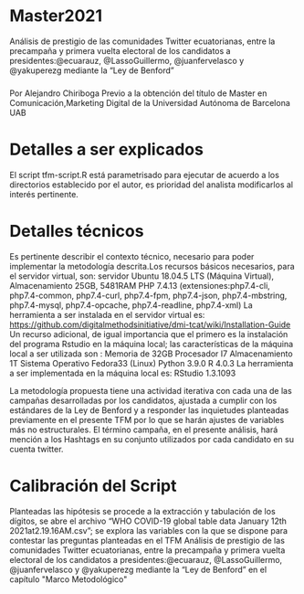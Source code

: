 # Master2021
Análisis de prestigio de las comunidades Twitter ecuatorianas, entre la precampaña y primera vuelta electoral de los candidatos a presidentes:@ecuarauz, @LassoGuillermo, @juanfervelasco y @yakuperezg mediante la “Ley de Benford” 
###
Por Alejandro Chiriboga
Previo a la obtención del título de Master en Comunicación,Marketing Digital de la Universidad Autónoma de Barcelona UAB

# Detalles a ser explicados 
El script tfm-script.R está parametrisado para ejecutar de acuerdo a los directorios establecido por el autor, es prioridad del analista modificarlos  al interés pertinente.
# Detalles técnicos

Es pertinente describir el contexto técnico, necesario para poder implementar la metodología descrita.Los recursos básicos necesarios, para el servidor virtual, son: 
servidor Ubuntu 18.04.5 LTS (Máquina Virtual), 
Almacenamiento 25GB, 
5481RAM
PHP 7.4.13 (extensiones:php7.4-cli, php7.4-common, php7.4-curl, php7.4-fpm, php7.4-json, php7.4-mbstring, php7.4-mysql, php7.4-opcache, php7.4-readline, php7.4-xml)
La herramienta a ser instalada en el servidor virtual es: 
https://github.com/digitalmethodsinitiative/dmi-tcat/wiki/Installation-Guide
Un recurso adicional, de igual importancia que el primero es la instalación del programa Rstudio en la máquina local; las características de la máquina local a ser utilizada son : 
Memoria de 32GB
Procesador I7
Almacenamiento 1T
Sistema Operativo Fedora33 (Linux) 
Python 3.9.0
R  4.0.3
La herramienta a ser implementada en la máquina local es: 
RStudio 1.3.1093

La metodología propuesta tiene una actividad iterativa con cada una de las campañas desarrolladas por los candidatos, ajustada a cumplir con los estándares de la Ley de Benford y a responder las inquietudes planteadas previamente en el presente TFM por lo que se harán ajustes de variables más no estructurales. El término campaña, en el presente análisis, hará mención a los Hashtags en su conjunto utilizados por cada candidato en su cuenta twitter. 



# Calibración del Script
Planteadas las hipótesis se procede a la extracción y tabulación de los dígitos, se abre el archivo “WHO COVID-19 global table data January 12th 2021at2.19.16AM.csv”; se explora las variables con la que se dispone para contestar las preguntas planteadas en el TFM Análisis de prestigio de las comunidades Twitter ecuatorianas, entre la precampaña y primera vuelta electoral de los candidatos a presidentes:@ecuarauz, @LassoGuillermo, @juanfervelasco y @yakuperezg mediante la “Ley de Benford” 
en el capítulo "Marco Metodológico"
